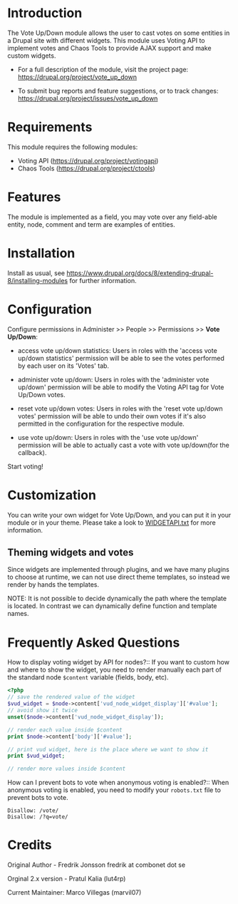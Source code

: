 # Introduction

The Vote Up/Down module allows the user to cast votes on some entities in
a Drupal site with different widgets. This module uses Voting API to implement
votes and Chaos Tools to provide AJAX support and make custom widgets.

 * For a full description of the module, visit the project page:
   https://drupal.org/project/vote_up_down

 * To submit bug reports and feature suggestions, or to track changes:
   https://drupal.org/project/issues/vote_up_down


# Requirements

This module requires the following modules:

 * Voting API (https://drupal.org/project/votingapi)
 * Chaos Tools (https://drupal.org/project/ctools)


# Features

 The module is implemented as a field, you may vote over any field-able entity, node, comment and term are examples of entities.


# Installation

 Install as usual, see https://www.drupal.org/docs/8/extending-drupal-8/installing-modules for further information.

# Configuration

 Configure permissions in Administer >> People >> Permissions >> **Vote Up/Down**:

  - access vote up/down statistics:
     Users in roles with the 'access vote up/down statistics' permission
     will be able to see the votes performed by each user on its 'Votes' tab.

  - administer vote up/down:
     Users in roles with the 'administer vote up/down' permission will be able
     to modify the Voting API tag for Vote Up/Down votes.

  - reset vote up/down votes:
     Users in roles with the 'reset vote up/down votes' permission will be able
     to undo their own votes if it's also permitted in the configuration for
     the respective module.

  - use vote up/down:
     Users in roles with the 'use vote up/down' permission will be able to
     actually cast a vote with vote up/down(for the callback).

 Start voting!

# Customization

 You can write your own widget for Vote Up/Down, and you can put it in
  your module or in your theme. Please take a look to
  [WIDGETAPI.txt](WIDGETAPI.txt) for more information.

 ## Theming widgets and votes
   
 Since widgets are implemented through plugins, and we have many plugins
 to choose at runtime, we can not use direct theme templates, so instead
 we render by hands the templates.

 NOTE: It is not possible to decide dynamically the path where the
 template is located. In contrast we can dynamically define function and
 template names.


# Frequently Asked Questions

<!--- These needs to be changed but putting them as it as for now --->

How to display voting widget by API for nodes?::
If you want to custom how and where to show the widget, you need to
render manually each part of the standard node `$content` variable
(fields, body, etc).
```php
<?php
// save the rendered value of the widget
$vud_widget = $node->content['vud_node_widget_display']['#value'];
// avoid show it twice
unset($node->content['vud_node_widget_display']);

// render each value inside $content
print $node->content['body']['#value'];

// print vud widget, here is the place where we want to show it
print $vud_widget;

// render more values inside $content
```

How can I prevent bots to vote when anonymous voting is enabled?::
When anonymous voting is enabled, you need to modify your `robots.txt`
file to prevent bots to vote.
```
Disallow: /vote/
Disallow: /?q=vote/
```

# Credits

Original Author - Fredrik Jonsson fredrik at combonet dot se

Orginal 2.x version - Pratul Kalia (lut4rp)

Current Maintainer: Marco Villegas (marvil07)
